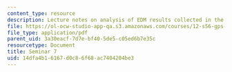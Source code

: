 ```yaml
---
content_type: resource
description: Lecture notes on analysis of EDM results collected in the previous week.
file: https://ol-ocw-studio-app-qa.s3.amazonaws.com/courses/12-s56-gps-where-are-you-fall-2008/14dfa4b16167d0c86f68ac7404204be3_12s56_sem07.pdf
file_type: application/pdf
parent_uid: 3a30eacf-7d7e-bf40-5de5-c05ed6b7e35c
resourcetype: Document
title: Seminar 7
uid: 14dfa4b1-6167-d0c8-6f68-ac7404204be3
---
```

